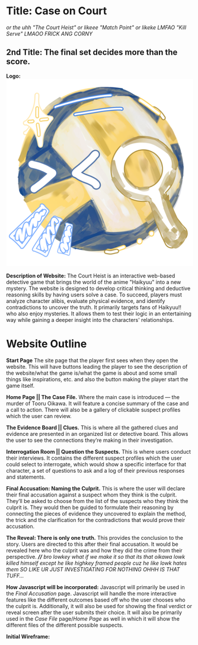 # Title: __Case on Court__ 
*or the uhh "The Court Heist" or likeee "Match Point" or likeke LMFAO "Kill Serve" LMAOO FRICK ANG CORNY*
## 2nd Title: __The final set decides more than the score.__

**Logo:** ![Favicon for Home Page (haha the cute one)](favicon1.png)

**Description of Website:** The Court Heist is an interactive web-based detective game that brings the world of the anime "Haikyuu" into a new mystery. The website is designed to develop critical thinking and deductive reasoning skills by having users solve a case. To succeed, players must analyze character alibis, evaluate physical evidence, and identify contradictions to uncover the truth. It primarily targets fans of Haikyuu!! who also enjoy mysteries. It allows them to test their logic in an entertaining way while gaining a deeper insight into the characters' relationships.

# __Website Outline__

**Start Page**
    The site page that the player first sees when they open the website. This will have buttons leading the player to see the description of the website/what the game is/what the game is about and some small things like inspirations, etc. and also the button making the player start the game itself.

**__Home Page__ || The Case File.**
	Where the main case is introduced — the murder of Tooru Oikawa. It will feature a concise summary of the case and a call to action. There will also be a gallery of clickable suspect profiles which the user can review. 

**__The Evidence Board__ || Clues.**
This is where all the gathered clues and evidence are presented in an organized list or detective board. This allows the user to see the connections they’re making in their investigation.

**__Interrogation Room__ || Question the Suspects.**
	This is where users conduct their interviews. It contains the different suspect profiles which the user could select to interrogate, which would show a specific interface for that character, a set of questions to ask and a log of their previous responses and statements.

**__Final Accusation__: Naming the Culprit.**
	This is where the user will declare their final accusation against a suspect whom they think is the culprit. They’ll be asked to choose from the list of the suspects who they think the culprit is. They would then be guided to formulate their reasoning by connecting the pieces of evidence they uncovered to explain the method, the trick and the clarification for the contradictions that would prove their accusation. 

**__The Reveal__: There is only one truth.**
	This provides the conclusion to the story. Users are directed to this after their final accusation. It would be revealed here who the culprit was and how they did the crime from their perspective. 
***//** bro lowkey what if we make it so that its that oikawa lowk killed himself except he like highkey framed people cuz he like lowk hates them SO LIKE UR JUST INVESTIGATING FOR NOTHING OHHH IS THAT TUFF...*

**How Javascript will be incorporated:** Javascript will primarily be used in the *Final Accusation* page. Javascript will handle the more interactive features like the different outcomes based off who the user chooses who the culprit is. Additionally, it will also be used for showing the final verdict or reveal screen after the user submits their choice. It will also be primarily used in the *Case File* page/*Home Page* as well in which it will show the different files of the different possible suspects.

**Initial Wireframe:** 